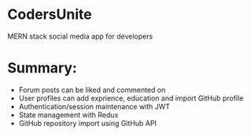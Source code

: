 # CodersUnite
MERN stack social media app for developers

# Summary:
- Forum posts can be liked and commented on
- User profiles can add exprience, education and import GitHub profile
- Authentication/session maintenance with JWT
- State management with Redux
- GitHub repository import using GitHub API 
